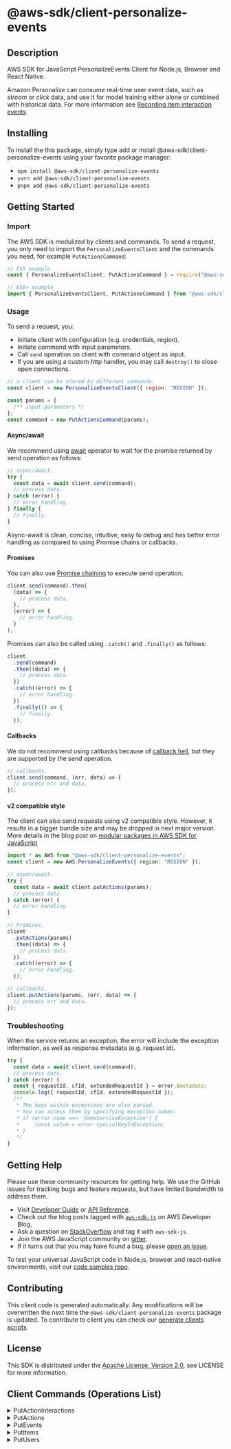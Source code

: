 <!-- generated file, do not edit directly -->

# @aws-sdk/client-personalize-events

## Description

AWS SDK for JavaScript PersonalizeEvents Client for Node.js, Browser and React Native.

<p>Amazon Personalize can consume real-time user event data, such as <i>stream</i> or <i>click</i> data, and use
it for model training either alone or combined with historical data. For more information see
<a href="https://docs.aws.amazon.com/personalize/latest/dg/recording-item-interaction-events.html">Recording item interaction events</a>.</p>

## Installing

To install the this package, simply type add or install @aws-sdk/client-personalize-events
using your favorite package manager:

- `npm install @aws-sdk/client-personalize-events`
- `yarn add @aws-sdk/client-personalize-events`
- `pnpm add @aws-sdk/client-personalize-events`

## Getting Started

### Import

The AWS SDK is modulized by clients and commands.
To send a request, you only need to import the `PersonalizeEventsClient` and
the commands you need, for example `PutActionsCommand`:

```js
// ES5 example
const { PersonalizeEventsClient, PutActionsCommand } = require("@aws-sdk/client-personalize-events");
```

```ts
// ES6+ example
import { PersonalizeEventsClient, PutActionsCommand } from "@aws-sdk/client-personalize-events";
```

### Usage

To send a request, you:

- Initiate client with configuration (e.g. credentials, region).
- Initiate command with input parameters.
- Call `send` operation on client with command object as input.
- If you are using a custom http handler, you may call `destroy()` to close open connections.

```js
// a client can be shared by different commands.
const client = new PersonalizeEventsClient({ region: "REGION" });

const params = {
  /** input parameters */
};
const command = new PutActionsCommand(params);
```

#### Async/await

We recommend using [await](https://developer.mozilla.org/en-US/docs/Web/JavaScript/Reference/Operators/await)
operator to wait for the promise returned by send operation as follows:

```js
// async/await.
try {
  const data = await client.send(command);
  // process data.
} catch (error) {
  // error handling.
} finally {
  // finally.
}
```

Async-await is clean, concise, intuitive, easy to debug and has better error handling
as compared to using Promise chains or callbacks.

#### Promises

You can also use [Promise chaining](https://developer.mozilla.org/en-US/docs/Web/JavaScript/Guide/Using_promises#chaining)
to execute send operation.

```js
client.send(command).then(
  (data) => {
    // process data.
  },
  (error) => {
    // error handling.
  }
);
```

Promises can also be called using `.catch()` and `.finally()` as follows:

```js
client
  .send(command)
  .then((data) => {
    // process data.
  })
  .catch((error) => {
    // error handling.
  })
  .finally(() => {
    // finally.
  });
```

#### Callbacks

We do not recommend using callbacks because of [callback hell](http://callbackhell.com/),
but they are supported by the send operation.

```js
// callbacks.
client.send(command, (err, data) => {
  // process err and data.
});
```

#### v2 compatible style

The client can also send requests using v2 compatible style.
However, it results in a bigger bundle size and may be dropped in next major version. More details in the blog post
on [modular packages in AWS SDK for JavaScript](https://aws.amazon.com/blogs/developer/modular-packages-in-aws-sdk-for-javascript/)

```ts
import * as AWS from "@aws-sdk/client-personalize-events";
const client = new AWS.PersonalizeEvents({ region: "REGION" });

// async/await.
try {
  const data = await client.putActions(params);
  // process data.
} catch (error) {
  // error handling.
}

// Promises.
client
  .putActions(params)
  .then((data) => {
    // process data.
  })
  .catch((error) => {
    // error handling.
  });

// callbacks.
client.putActions(params, (err, data) => {
  // process err and data.
});
```

### Troubleshooting

When the service returns an exception, the error will include the exception information,
as well as response metadata (e.g. request id).

```js
try {
  const data = await client.send(command);
  // process data.
} catch (error) {
  const { requestId, cfId, extendedRequestId } = error.$metadata;
  console.log({ requestId, cfId, extendedRequestId });
  /**
   * The keys within exceptions are also parsed.
   * You can access them by specifying exception names:
   * if (error.name === 'SomeServiceException') {
   *     const value = error.specialKeyInException;
   * }
   */
}
```

## Getting Help

Please use these community resources for getting help.
We use the GitHub issues for tracking bugs and feature requests, but have limited bandwidth to address them.

- Visit [Developer Guide](https://docs.aws.amazon.com/sdk-for-javascript/v3/developer-guide/welcome.html)
  or [API Reference](https://docs.aws.amazon.com/AWSJavaScriptSDK/v3/latest/index.html).
- Check out the blog posts tagged with [`aws-sdk-js`](https://aws.amazon.com/blogs/developer/tag/aws-sdk-js/)
  on AWS Developer Blog.
- Ask a question on [StackOverflow](https://stackoverflow.com/questions/tagged/aws-sdk-js) and tag it with `aws-sdk-js`.
- Join the AWS JavaScript community on [gitter](https://gitter.im/aws/aws-sdk-js-v3).
- If it turns out that you may have found a bug, please [open an issue](https://github.com/aws/aws-sdk-js-v3/issues/new/choose).

To test your universal JavaScript code in Node.js, browser and react-native environments,
visit our [code samples repo](https://github.com/aws-samples/aws-sdk-js-tests).

## Contributing

This client code is generated automatically. Any modifications will be overwritten the next time the `@aws-sdk/client-personalize-events` package is updated.
To contribute to client you can check our [generate clients scripts](https://github.com/aws/aws-sdk-js-v3/tree/main/scripts/generate-clients).

## License

This SDK is distributed under the
[Apache License, Version 2.0](http://www.apache.org/licenses/LICENSE-2.0),
see LICENSE for more information.

## Client Commands (Operations List)

<details>
<summary>
PutActionInteractions
</summary>

[Command API Reference](https://docs.aws.amazon.com/AWSJavaScriptSDK/v3/latest/client/personalize-events/command/PutActionInteractionsCommand/) / [Input](https://docs.aws.amazon.com/AWSJavaScriptSDK/v3/latest/Package/-aws-sdk-client-personalize-events/Interface/PutActionInteractionsCommandInput/) / [Output](https://docs.aws.amazon.com/AWSJavaScriptSDK/v3/latest/Package/-aws-sdk-client-personalize-events/Interface/PutActionInteractionsCommandOutput/)

</details>
<details>
<summary>
PutActions
</summary>

[Command API Reference](https://docs.aws.amazon.com/AWSJavaScriptSDK/v3/latest/client/personalize-events/command/PutActionsCommand/) / [Input](https://docs.aws.amazon.com/AWSJavaScriptSDK/v3/latest/Package/-aws-sdk-client-personalize-events/Interface/PutActionsCommandInput/) / [Output](https://docs.aws.amazon.com/AWSJavaScriptSDK/v3/latest/Package/-aws-sdk-client-personalize-events/Interface/PutActionsCommandOutput/)

</details>
<details>
<summary>
PutEvents
</summary>

[Command API Reference](https://docs.aws.amazon.com/AWSJavaScriptSDK/v3/latest/client/personalize-events/command/PutEventsCommand/) / [Input](https://docs.aws.amazon.com/AWSJavaScriptSDK/v3/latest/Package/-aws-sdk-client-personalize-events/Interface/PutEventsCommandInput/) / [Output](https://docs.aws.amazon.com/AWSJavaScriptSDK/v3/latest/Package/-aws-sdk-client-personalize-events/Interface/PutEventsCommandOutput/)

</details>
<details>
<summary>
PutItems
</summary>

[Command API Reference](https://docs.aws.amazon.com/AWSJavaScriptSDK/v3/latest/client/personalize-events/command/PutItemsCommand/) / [Input](https://docs.aws.amazon.com/AWSJavaScriptSDK/v3/latest/Package/-aws-sdk-client-personalize-events/Interface/PutItemsCommandInput/) / [Output](https://docs.aws.amazon.com/AWSJavaScriptSDK/v3/latest/Package/-aws-sdk-client-personalize-events/Interface/PutItemsCommandOutput/)

</details>
<details>
<summary>
PutUsers
</summary>

[Command API Reference](https://docs.aws.amazon.com/AWSJavaScriptSDK/v3/latest/client/personalize-events/command/PutUsersCommand/) / [Input](https://docs.aws.amazon.com/AWSJavaScriptSDK/v3/latest/Package/-aws-sdk-client-personalize-events/Interface/PutUsersCommandInput/) / [Output](https://docs.aws.amazon.com/AWSJavaScriptSDK/v3/latest/Package/-aws-sdk-client-personalize-events/Interface/PutUsersCommandOutput/)

</details>

